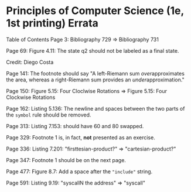 # Principles of Computer Science (1e, 1st printing) Errata

Table of Contents Page 3:
Bibliography 729 => Bibliography 731

Page 69:
Figure 4.11: The state q2 should not be labeled as a final state.

Credit: Diego Costa

Page 141:
The footnote should say "A left-Riemann sum *over*approximates the area, whereas a right-Riemann sum provides an *under*approximation."

Page 150:
Figure 5.15: Four Cloclwise Rotations => Figure 5.15: Four Clockwise Rotations

Page 162:
Listing 5.136: The newline and spaces between the two parts of the `symbol` rule should be removed.

Page 313:
Listing 7.153: should have 60 and 80 swapped.

Page 329:
Footnote 1 is, in fact, **not** presented as an exercise.

Page 336:
Listing 7.201: "firsttesian-product?" => "cartesian-product?"

Page 347:
Footnote 1 should be on the next page.

Page 477:
Figure 8.7: Add a space after the `"include"` string.

Page 591:
Listing 9.19: "syscallN the address" => "syscall" 
